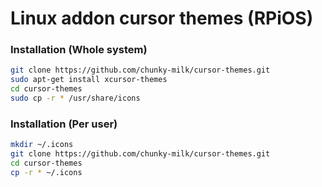 # Linux addon cursor themes (RPiOS)

### Installation (Whole system)
```bash
git clone https://github.com/chunky-milk/cursor-themes.git
sudo apt-get install xcursor-themes
cd cursor-themes
sudo cp -r * /usr/share/icons
```

### Installation (Per user)
```bash
mkdir ~/.icons
git clone https://github.com/chunky-milk/cursor-themes.git
cd cursor-themes
cp -r * ~/.icons
